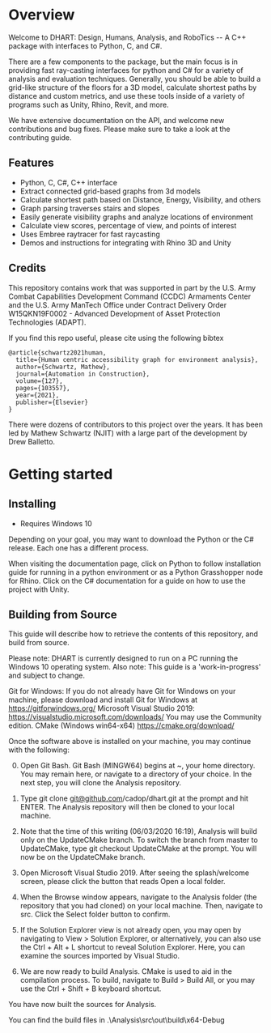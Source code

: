 
Overview
========

Welcome to DHART: Design, Humans, Analysis, and RoboTics -- A C++ package with interfaces to Python, C, and C#. 

There are a few components to the package, but the main focus is in providing fast ray-casting interfaces for python and C# for a variety of analysis and evaluation techniques.  Generally, you should be able to build a grid-like structure of the floors for a 3D model, calculate shortest paths by distance and custom metrics, and use these tools inside of a variety of programs such as Unity, Rhino, Revit, and more. 

We have extensive documentation on the API, and welcome new contributions and bug fixes. Please make sure to take a look at the contributing guide.  

Features
--------

- Python, C, C#, C++ interface
- Extract connected grid-based graphs from 3d models
- Calculate shortest path based on Distance, Energy, Visibility, and others
- Graph parsing traverses stairs and slopes
- Easily generate visibility graphs and analyze locations of environment
- Calculate view scores, percentage of view, and points of interest
- Uses Embree raytracer for fast raycasting
- Demos and instructions for integrating with Rhino 3D and Unity


Credits
-------


This repository contains work that was supported in part by the U.S.
Army Combat Capabilities Development Command (CCDC) Armaments
Center and the U.S. Army ManTech Office under Contract Delivery
Order W15QKN19F0002 - Advanced Development of Asset Protection
Technologies (ADAPT).

If you find this repo useful, please cite using the following bibtex
```
@article{schwartz2021human,
  title={Human centric accessibility graph for environment analysis},
  author={Schwartz, Mathew},
  journal={Automation in Construction},
  volume={127},
  pages={103557},
  year={2021},
  publisher={Elsevier}
}
```

There were dozens of contributors to this project over the years.  It has been led by Mathew Schwartz (NJIT) with a large part of the development by Drew Balletto. 


Getting started
===============


Installing
----------

- Requires Windows 10

Depending on your goal, you may want to download the Python or the C# release. Each one has a different process. 

When visiting the documentation page, click on Python to follow installation guide for running in a python environment or as a Python Grasshopper node for Rhino.  Click on the C# documentation for a guide on how to use the project with Unity. 


Building from Source
--------------------

This guide will describe how to retrieve the contents of this repository,
and build from source.

Please note: DHART is currently designed to run on a PC running the Windows 10
operating system.
Also note: This guide is a 'work-in-progress' and subject to change.


Git for Windows:
If you do not already have Git for Windows on your machine,
please download and install Git for Windows at https://gitforwindows.org/
Microsoft Visual Studio 2019:
https://visualstudio.microsoft.com/downloads/
You may use the Community edition.
CMake (Windows win64-x64)
https://cmake.org/download/


Once the software above is installed on your machine,
you may continue with the following:

0. Open Git Bash.
Git Bash (MINGW64) begins at ~, your home directory.
You may remain here, or navigate to a directory of your choice.
In the next step, you will clone the Analysis repository.


1. Type git clone git@github.com/cadop/dhart.git at the prompt
and hit ENTER. The Analysis repository will then be cloned to your local machine.


2. Note that the time of this writing (06/03/2020 16:19), Analysis will build
only on the UpdateCMake branch.
To switch the branch from master to UpdateCMake,
type git checkout UpdateCMake at the prompt.
You will now be on the UpdateCMake branch.


3. Open Microsoft Visual Studio 2019. After seeing the splash/welcome screen,
please click the button that reads Open a local folder.

4. When the Browse window appears, navigate to the Analysis folder
(the repository that you had cloned) on your local machine.
Then, navigate to src.
Click the Select folder button to confirm.


5. If the Solution Explorer view is not already open, you may open by
navigating to View > Solution Explorer, or alternatively,
you can also use the Ctrl + Alt + L shortcut to reveal Solution Explorer.
Here, you can examine the sources imported by Visual Studio.


6. We are now ready to build Analysis.
CMake is used to aid in the compilation process.
To build, navigate to Build > Build All,
or you may use the Ctrl + Shift + B keyboard shortcut.

You have now built the sources for Analysis.

You can find the build files in .\Analysis\src\out\build\x64-Debug
